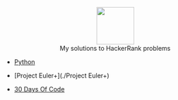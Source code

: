 <p align="center">
    <a href="https://www.hackerrank.com/aesavas">
        <img height=85 src="https://d3keuzeb2crhkn.cloudfront.net/hackerrank/assets/styleguide/logo_wordmark-f5c5eb61ab0a154c3ed9eda24d0b9e31.svg">
    </a>
    <br>My solutions to HackerRank problems
</p>

* [Python](./Python/)

* [Project Euler+](./Project Euler+)

* [30 Days Of Code](./30%20Days%20of%20Code)
